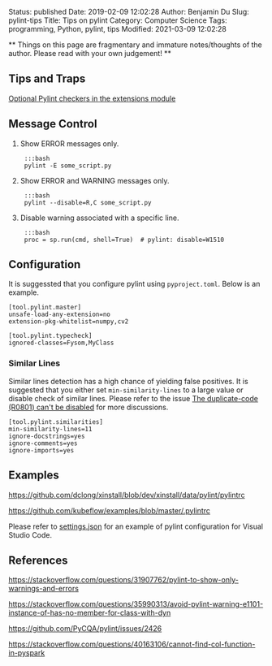 Status: published
Date: 2019-02-09 12:02:28
Author: Benjamin Du
Slug: pylint-tips
Title: Tips on pylint
Category: Computer Science
Tags: programming, Python, pylint, tips
Modified: 2021-03-09 12:02:28

**
Things on this page are fragmentary and immature notes/thoughts of the author.
Please read with your own judgement!
**

## Tips and Traps 

[Optional Pylint checkers in the extensions module](https://docs.pylint.org/en/1.6.0/extensions.html#optional-pylint-checkers-in-the-extensions-module)

## Message Control

1. Show ERROR messages only.

        :::bash 
        pylint -E some_script.py

2. Show ERROR and WARNING messages only.

        :::bash 
        pylint --disable=R,C some_script.py

3. Disable warning associated with a specific line.

        :::bash
        proc = sp.run(cmd, shell=True)  # pylint: disable=W1510

## Configuration

It is suggessted that you configure pylint using `pyproject.toml`.
Below is an example.
```
[tool.pylint.master]
unsafe-load-any-extension=no
extension-pkg-whitelist=numpy,cv2

[tool.pylint.typecheck]
ignored-classes=Fysom,MyClass
```

### Similar Lines

Similar lines detection has a high chance of yielding false positives.
It is suggested that you either set `min-similarity-lines` to a large value
or disable check of similar lines.
Please refer to the issue
[The duplicate-code (R0801) can't be disabled](https://github.com/PyCQA/pylint/issues/214)
for more discussions.

```
[tool.pylint.similarities]
min-similarity-lines=11
ignore-docstrings=yes
ignore-comments=yes
ignore-imports=yes
```

## Examples

https://github.com/dclong/xinstall/blob/dev/xinstall/data/pylint/pylintrc

https://github.com/kubeflow/examples/blob/master/.pylintrc

Please refer to 
[settings.json](https://github.com/dclong/xinstall/blob/dev/xinstall/data/vscode/settings.json)
for an example of pylint configuration for Visual Studio Code.

## References

https://stackoverflow.com/questions/31907762/pylint-to-show-only-warnings-and-errors

https://stackoverflow.com/questions/35990313/avoid-pylint-warning-e1101-instance-of-has-no-member-for-class-with-dyn

https://github.com/PyCQA/pylint/issues/2426

https://stackoverflow.com/questions/40163106/cannot-find-col-function-in-pyspark
